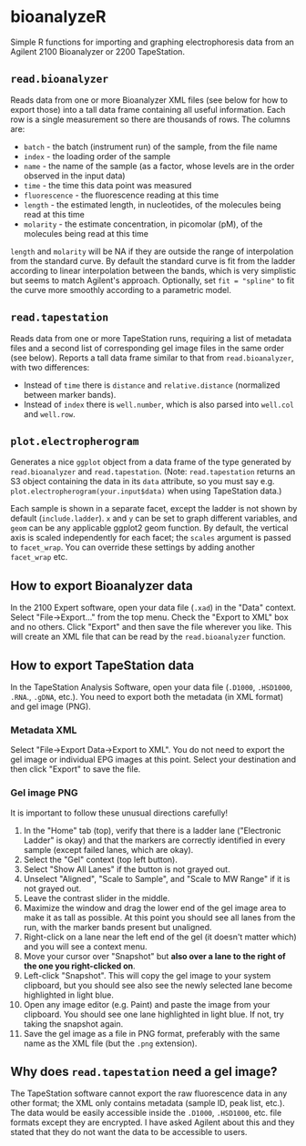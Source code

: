 # bioanalyzeR

Simple R functions for importing and graphing electrophoresis data from an Agilent 2100 Bioanalyzer or 2200 TapeStation.

## `read.bioanalyzer`
Reads data from one or more Bioanalyzer XML files (see below for how to export those) into a tall data frame containing all useful information. Each row is a single measurement so there are thousands of rows. The columns are:

* `batch` - the batch (instrument run) of the sample, from the file name
* `index` - the loading order of the sample
* `name` - the name of the sample (as a factor, whose levels are in the order observed in the input data)
* `time` - the time this data point was measured
* `fluorescence` - the fluorescence reading at this time
* `length` - the estimated length, in nucleotides, of the molecules being read at this time
* `molarity` - the estimate concentration, in picomolar (pM), of the molecules being read at this time

`length` and `molarity` will be NA if they are outside the range of interpolation from the standard curve. By default the standard curve is fit from the ladder according to linear interpolation between the bands, which is very simplistic but seems to match Agilent's approach. Optionally, set `fit = "spline"` to fit the curve more smoothly according to a parametric model.

## `read.tapestation`
Reads data from one or more TapeStation runs, requiring a list of metadata files and a second list of corresponding gel image files in the same order (see below). Reports a tall data frame similar to that from `read.bioanalyzer`, with two differences:
* Instead of `time` there is `distance` and `relative.distance` (normalized between marker bands).
* Instead of `index` there is `well.number`, which is also parsed into `well.col` and `well.row`.

## `plot.electropherogram`
Generates a nice `ggplot` object from a data frame of the type generated by `read.bioanalyzer` and `read.tapestation`. (Note: `read.tapestation` returns an S3 object containing the data in its `data` attribute, so you must say e.g. `plot.electropherogram(your.input$data)` when using TapeStation data.)

Each sample is shown in a separate facet, except the ladder is not shown by default (`include.ladder`). `x` and `y` can be set to graph different variables, and `geom` can be any applicable ggplot2 geom function. By default, the vertical axis is scaled independently for each facet; the `scales` argument is passed to `facet_wrap`. You can override these settings by adding another `facet_wrap` etc.

## How to export Bioanalyzer data
In the 2100 Expert software, open your data file (`.xad`) in the "Data" context. Select "File->Export..." from the top menu. Check the "Export to XML" box and no others. Click "Export" and then save the file wherever you like. This will create an XML file that can be read by the `read.bioanalyzer` function.

## How to export TapeStation data
In the TapeStation Analysis Software, open your data file (`.D1000`, `.HSD1000`, `.RNA`., `.gDNA`, etc.). You need to export both the metadata (in XML format) and gel image (PNG).

### Metadata XML
Select "File->Export Data->Export to XML". You do not need to export the gel image or individual EPG images at this point. Select your destination and then click "Export" to save the file.

### Gel image PNG
It is important to follow these unusual directions carefully!

1. In the "Home" tab (top), verify that there is a ladder lane ("Electronic Ladder" is okay) and that the markers are correctly identified in every sample (except failed lanes, which are okay).
1. Select the "Gel" context (top left button).
1. Select "Show All Lanes" if the button is not grayed out.
1. Unselect "Aligned", "Scale to Sample", and "Scale to MW Range" if it is not grayed out.
1. Leave the contrast slider in the middle.
1. Maximize the window and drag the lower end of the gel image area to make it as tall as possible. At this point you should see all lanes from the run, with the marker bands present but unaligned.
1. Right-click on a lane near the left end of the gel (it doesn't matter which) and you will see a context menu.
1. Move your cursor over "Snapshot" but **also over a lane to the right of the one you right-clicked on**.
1. Left-click "Snapshot". This will copy the gel image to your system clipboard, but you should see also see the newly selected lane become highlighted in light blue.
1. Open any image editor (e.g. Paint) and paste the image from your clipboard. You should see one lane highlighted in light blue. If not, try taking the snapshot again.
1. Save the gel image as a file in PNG format, preferably with the same name as the XML file (but the `.png` extension).

## Why does `read.tapestation` need a gel image?
The TapeStation software cannot export the raw fluorescence data in any other format; the XML only contains metadata (sample ID, peak list, etc.). The data would be easily accessible inside the `.D1000`, `.HSD1000`, etc. file formats except they are encrypted. I have asked Agilent about this and they stated that they do not want the data to be accessible to users.

